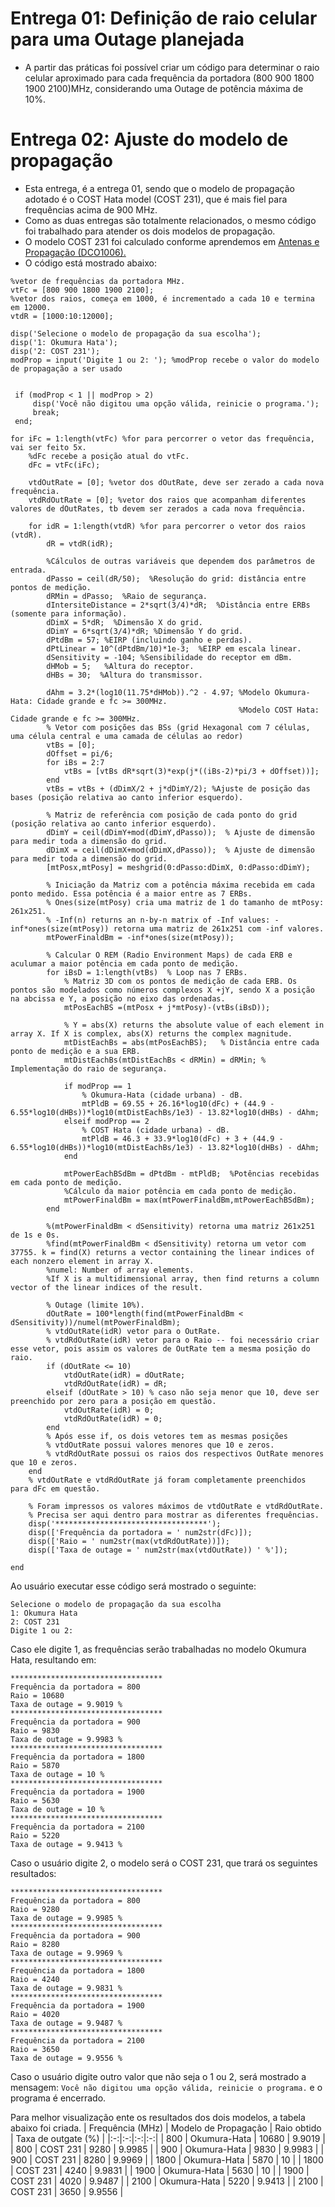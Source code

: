 # Entrega 01: Definição de raio celular para uma Outage planejada
* A partir das práticas foi possível criar um código para determinar o raio celular aproximado para cada frequência da portadora (800 900 1800 1900 2100)MHz, considerando uma Outage de potência máxima de 10%.

# Entrega 02: Ajuste do modelo de propagação
* Esta entrega, é a entrega 01, sendo que o modelo de propagação adotado é o COST Hata model (COST 231), que é mais fiel para frequências acima de 900 MHz.
* Como as duas entregas são totalmente relacionados, o mesmo código foi trabalhado para atender os dois modelos de propagação.
* O modelo COST 231 foi calculado conforme aprendemos em [Antenas e Propagação (DCO1006).](https://drive.google.com/file/d/0ByJm8i8ph9tlYzE1ZDhLOG10cnc/view) 
* O código está mostrado abaixo:
```
%vetor de frequências da portadora MHz.
vtFc = [800 900 1800 1900 2100];
%vetor dos raios, começa em 1000, é incrementado a cada 10 e termina em 12000.
vtdR = [1000:10:12000]; 

disp('Selecione o modelo de propagação da sua escolha');
disp('1: Okumura Hata');
disp('2: COST 231');
modProp = input('Digite 1 ou 2: '); %modProp recebe o valor do modelo de propagação a ser usado


 if (modProp < 1 || modProp > 2)
     disp('Você não digitou uma opção válida, reinicie o programa.');
     break;
 end;

for iFc = 1:length(vtFc) %for para percorrer o vetor das frequência, vai ser feito 5x.
    %dFc recebe a posição atual do vtFc.
    dFc = vtFc(iFc); 
    
    vtdOutRate = [0]; %vetor dos dOutRate, deve ser zerado a cada nova frequência.
    vtdRdOutRate = [0]; %vetor dos raios que acompanham diferentes valores de dOutRates, tb devem ser zerados a cada nova frequência.
    
    for idR = 1:length(vtdR) %for para percorrer o vetor dos raios (vtdR).
        dR = vtdR(idR); 

        %Cálculos de outras variáveis que dependem dos parâmetros de entrada.
        dPasso = ceil(dR/50);  %Resolução do grid: distância entre pontos de medição.
        dRMin = dPasso;  %Raio de segurança.
        dIntersiteDistance = 2*sqrt(3/4)*dR;  %Distância entre ERBs (somente para informação).
        dDimX = 5*dR;  %Dimensão X do grid.
        dDimY = 6*sqrt(3/4)*dR; %Dimensão Y do grid.
        dPtdBm = 57; %EIRP (incluindo ganho e perdas).
        dPtLinear = 10^(dPtdBm/10)*1e-3;  %EIRP em escala linear.
        dSensitivity = -104; %Sensibilidade do receptor em dBm.
        dHMob = 5;   %Altura do receptor.
        dHBs = 30;  %Altura do transmissor.
    
        dAhm = 3.2*(log10(11.75*dHMob)).^2 - 4.97; %Modelo Okumura-Hata: Cidade grande e fc >= 300MHz.
                                                   %Modelo COST Hata: Cidade grande e fc >= 300MHz.
        % Vetor com posições das BSs (grid Hexagonal com 7 células, uma célula central e uma camada de células ao redor)
        vtBs = [0];
        dOffset = pi/6;
        for iBs = 2:7
            vtBs = [vtBs dR*sqrt(3)*exp(j*((iBs-2)*pi/3 + dOffset))];
        end
        vtBs = vtBs + (dDimX/2 + j*dDimY/2); %Ajuste de posição das bases (posição relativa ao canto inferior esquerdo).
    
        % Matriz de referência com posição de cada ponto do grid (posição relativa ao canto inferior esquerdo).
        dDimY = ceil(dDimY+mod(dDimY,dPasso));  % Ajuste de dimensão para medir toda a dimensão do grid.
        dDimX = ceil(dDimX+mod(dDimX,dPasso));  % Ajuste de dimensão para medir toda a dimensão do grid.
        [mtPosx,mtPosy] = meshgrid(0:dPasso:dDimX, 0:dPasso:dDimY);
    
        % Iniciação da Matriz com a potência máxima recebida em cada ponto medido. Essa potência é a maior entre as 7 ERBs.
        % Ones(size(mtPosy) cria uma matriz de 1 do tamanho de mtPosy: 261x251.
        % -Inf(n) returns an n-by-n matrix of -Inf values: -inf*ones(size(mtPosy)) retorna uma matriz de 261x251 com -inf valores.
        mtPowerFinaldBm = -inf*ones(size(mtPosy));
        
        % Calcular O REM (Radio Environment Maps) de cada ERB e aculumar a maior potência em cada ponto de medição.
        for iBsD = 1:length(vtBs)  % Loop nas 7 ERBs.
            % Matriz 3D com os pontos de medição de cada ERB. Os pontos são modelados como números complexos X +jY, sendo X a posição na abcissa e Y, a posição no eixo das ordenadas.
            mtPosEachBS =(mtPosx + j*mtPosy)-(vtBs(iBsD));
        
            % Y = abs(X) returns the absolute value of each element in array X. If X is complex, abs(X) returns the complex magnitude.
            mtDistEachBs = abs(mtPosEachBS);   % Distância entre cada ponto de medição e a sua ERB.
            mtDistEachBs(mtDistEachBs < dRMin) = dRMin; % Implementação do raio de segurança.
    
            if modProp == 1
                % Okumura-Hata (cidade urbana) - dB.
                mtPldB = 69.55 + 26.16*log10(dFc) + (44.9 - 6.55*log10(dHBs))*log10(mtDistEachBs/1e3) - 13.82*log10(dHBs) - dAhm;
            elseif modProp == 2
                % COST Hata (cidade urbana) - dB.
                mtPldB = 46.3 + 33.9*log10(dFc) + 3 + (44.9 - 6.55*log10(dHBs))*log10(mtDistEachBs/1e3) - 13.82*log10(dHBs) - dAhm;
            end
        
            mtPowerEachBSdBm = dPtdBm - mtPldB;  %Potências recebidas em cada ponto de medição.
            %Cálculo da maior potência em cada ponto de medição.
            mtPowerFinaldBm = max(mtPowerFinaldBm,mtPowerEachBSdBm); 
        end

        %(mtPowerFinaldBm < dSensitivity) retorna uma matriz 261x251 de 1s e 0s.
        %find(mtPowerFinaldBm < dSensitivity) retorna um vetor com 37755. k = find(X) returns a vector containing the linear indices of each nonzero element in array X.
        %numel: Number of array elements.
        %If X is a multidimensional array, then find returns a column vector of the linear indices of the result.
    
        % Outage (limite 10%).
        dOutRate = 100*length(find(mtPowerFinaldBm < dSensitivity))/numel(mtPowerFinaldBm);
        % vtdOutRate(idR) vetor para o OutRate.
        % vtdRdOutRate(idR) vetor para o Raio -- foi necessário criar esse vetor, pois assim os valores de OutRate tem a mesma posição do raio.        
        if (dOutRate <= 10)
            vtdOutRate(idR) = dOutRate;
            vtdRdOutRate(idR) = dR;
        elseif (dOutRate > 10) % caso não seja menor que 10, deve ser preenchido por zero para a posição em questão.
            vtdOutRate(idR) = 0;
            vtdRdOutRate(idR) = 0;
        end  
        % Após esse if, os dois vetores tem as mesmas posições
        % vtdOutRate possui valores menores que 10 e zeros.
        % vtdRdOutRate possui os raios dos respectivos OutRate menores que 10 e zeros.
    end 
    % vtdOutRate e vtdRdOutRate já foram completamente preenchidos para dFc em questão.
          
    % Foram impressos os valores máximos de vtdOutRate e vtdRdOutRate.
    % Precisa ser aqui dentro para mostrar as diferentes frequências.
    disp('**********************************');
    disp(['Frequência da portadora = ' num2str(dFc)]);     
    disp(['Raio = ' num2str(max(vtdRdOutRate))]);
    disp(['Taxa de outage = ' num2str(max(vtdOutRate)) ' %']);
    
end
```

Ao usuário executar esse código será mostrado o seguinte:
```
Selecione o modelo de propagação da sua escolha
1: Okumura Hata
2: COST 231
Digite 1 ou 2:
```
Caso ele digite 1, as frequências serão trabalhadas no modelo Okumura Hata, resultando em:
```
**********************************
Frequência da portadora = 800
Raio = 10680
Taxa de outage = 9.9019 %
**********************************
Frequência da portadora = 900
Raio = 9830
Taxa de outage = 9.9983 %
**********************************
Frequência da portadora = 1800
Raio = 5870
Taxa de outage = 10 %
**********************************
Frequência da portadora = 1900
Raio = 5630
Taxa de outage = 10 %
**********************************
Frequência da portadora = 2100
Raio = 5220
Taxa de outage = 9.9413 %
```

Caso o usuário digite 2, o modelo será o COST 231, que trará os seguintes resultados:
```
**********************************
Frequência da portadora = 800
Raio = 9280
Taxa de outage = 9.9985 %
**********************************
Frequência da portadora = 900
Raio = 8280
Taxa de outage = 9.9969 %
**********************************
Frequência da portadora = 1800
Raio = 4240
Taxa de outage = 9.9831 %
**********************************
Frequência da portadora = 1900
Raio = 4020
Taxa de outage = 9.9487 %
**********************************
Frequência da portadora = 2100
Raio = 3650
Taxa de outage = 9.9556 %
```

Caso o usuário digite outro valor que não seja o 1 ou 2, será mostrado a mensagem: ```Você não digitou uma opção válida, reinicie o programa.``` e o programa é encerrado.

Para melhor visualização ente os resultados dos dois modelos, a tabela abaixo foi criada. 
|  Frequência (MHz) | Modelo de Propagação  | Raio obtido  | Taxa de outgate (%)  |
|:-:|:-:|:-:|:-:|
|  800  | Okumura-Hata | 10680 |  9.9019 |
|  800  |    COST 231  |  9280 |  9.9985 |
|  900  | Okumura-Hata |  9830 |  9.9983 |
|  900  |     COST 231 |  8280 |  9.9969 |
| 1800  | Okumura-Hata |  5870 |  10     |
| 1800  |    COST 231  |  4240 |  9.9831 |
| 1900  | Okumura-Hata |  5630 |  10     |
| 1900  |     COST 231 |  4020 |  9.9487 |
| 2100  | Okumura-Hata |  5220 |  9.9413 |
| 2100  |    COST 231  |  3650 |  9.9556 |